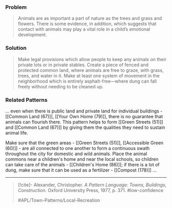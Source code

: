 ### Problem
>Animals are as important a part of nature as the trees and grass and flowers. There is some evidence, in addition, which suggests that contact with animals may play a vital role in a child’s emotional development.

### Solution
>Make legal provisions which allow people to keep any animals on their private lots or in private stables. Create a piece of fenced and protected common land, where animals are free to graze, with grass, trees, and water in it. Make at least one system of movement in the neighborhood which is entirely asphalt-free—where dung can fall freely without needing to be cleaned up.

### Related Patterns
... even when there is public land and private land for individual buildings - [[Common Land (67)]], [[Your Own Home (79)]], there is no guarantee that animals can flourish there. This pattern helps to form [[Green Streets (51)]] and [[Common Land (67)]] by giving them the qualities they need to sustain animal life.

Make sure that the green areas - [[Green Streets (51)]], [[Accessible Green (60)]] - are all connected to one another to form a continuous swath throughout the city for domestic and wild animals. Place the animal commons near a children's home and near the local schools, so children can take care of the animals - [[Children's Home (86)]]; if there is a lot of dung, make sure that it can be used as a fertilizer - [[Compost (178)]] ...

---

> [!cite]- Alexander, Christopher. _A Pattern Language: Towns, Buildings, Construction_. Oxford University Press, 1977, p. 371.
> #low-confidence
>
> #APL/Town-Patterns/Local-Recreation
